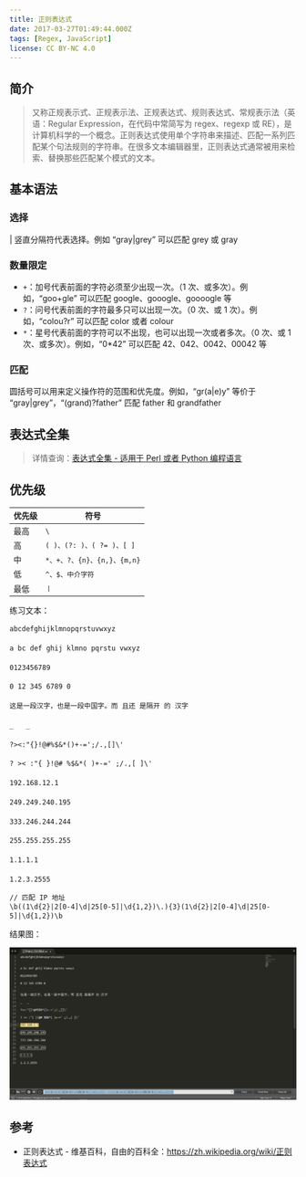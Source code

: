 ```yaml
---
title: 正则表达式
date: 2017-03-27T01:49:44.000Z
tags: [Regex, JavaScript]
license: CC BY-NC 4.0
---
```


## 简介

> 又称正规表示式、正规表示法、正规表达式、规则表达式、常规表示法（英语：Regular Expression，在代码中常简写为 regex、regexp 或 RE），是计算机科学的一个概念。正则表达式使用单个字符串来描述、匹配一系列匹配某个句法规则的字符串。在很多文本编辑器里，正则表达式通常被用来检索、替换那些匹配某个模式的文本。

<!-- more -->

## 基本语法

### 选择

| 竖直分隔符代表选择。例如 “gray|grey” 可以匹配 grey 或 gray

### 数量限定

- `+`：加号代表前面的字符必须至少出现一次。（1 次、或多次）。例如，“goo+gle” 可以匹配 google、gooogle、goooogle 等
- `?`：问号代表前面的字符最多只可以出现一次。（0 次、或 1 次）。例如，“colou?r” 可以匹配 color 或者 colour
- `*`：星号代表前面的字符可以不出现，也可以出现一次或者多次。（0 次、或 1 次、或多次）。例如，“0\*42” 可以匹配 42、042、0042、00042 等

### 匹配

圆括号可以用来定义操作符的范围和优先度。例如，“gr(a|e)y” 等价于 “gray|grey”，“(grand)?father” 匹配 father 和 grandfather

## 表达式全集

> 详情查询：[表达式全集 - 适用于 Perl 或者 Python 编程语言](https://zh.wikipedia.org/wiki/正则表达式#.E8.A1.A8.E8.BE.BE.E5.BC.8F.E5.85.A8.E9.9B.86)

## 优先级

| 优先级 | 符号                        |
| ------ | --------------------------- |
| 最高   | `\`                         |
| 高     | `( )、(?: )、( ?= )、[ ]`   |
| 中     | `*、+、?、{n}、{n,}、{m,n}` |
| 低     | `^、$、中介字符`            |
| 最低   | `丨`                        |

练习文本：

```txt
abcdefghijklmnopqrstuvwxyz

a bc def ghij klmno pqrstu vwxyz

0123456789

0 12 345 6789 0

这是一段汉字，也是一段中国字。而 且还 是隔开 的 汉字

_	_

?><:"{}!@#%$&*()+-=';/.,[]\'

? >< :"{ }!@# %$&*( )+-=' ;/.,[ ]\'

192.168.12.1

249.249.240.195

333.246.244.244

255.255.255.255

1.1.1.1

1.2.3.2555
```

```
// 匹配 IP 地址
\b((1\d{2}|2[0-4]\d|25[0-5]|\d{1,2})\.){3}(1\d{2}|2[0-4]\d|25[0-5]|\d{1,2})\b
```

结果图：

![匹配结果](./regexp/test.png)

## 参考

- 正则表达式 - 维基百科，自由的百科全：https://zh.wikipedia.org/wiki/正则表达式
